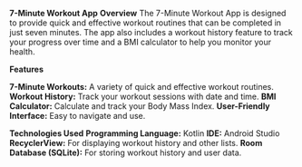 
**7-Minute Workout App**
**Overview**
The 7-Minute Workout App is designed to provide quick and effective workout routines that can be completed in just seven minutes. 
The app also includes a workout history feature to track your progress over time and a BMI calculator to help you monitor your health.

**Features**

**7-Minute Workouts:** A variety of quick and effective workout routines.
**Workout History:** Track your workout sessions with date and time.
**BMI Calculator:** Calculate and track your Body Mass Index.
**User-Friendly Interface:** Easy to navigate and use.

**Technologies Used**
**Programming Language:** Kotlin
**IDE:** Android Studio
**RecyclerView:** For displaying workout history and other lists.
**Room Database (SQLite):** For storing workout history and user data.
